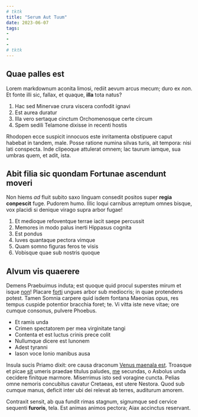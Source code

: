 ```yaml
---
# tktk
title: "Serum Aut Tuum"
date: 2023-06-07
tags:
-
-
-
# tktk
---
```


## Quae palles est

Lorem markdownum aconita limosi, rediit aevum arcus mecum; duro ex *non*. Et fonte illi sic, fallax, et quaque, **illa** tota natus?

1. Hac sed Minervae crura viscera confodit ignavi
2. Est aurea duratur
3. Illa vero sertaque cinctum Orchomenosque certe circum
4. Spem sedili Telamone dixisse in recenti hostis

Rhodopen ecce suspicit innocuos este inritamenta obstipuere caput habebat in tandem, male. Posse ratione numina silvas turis, ait tempora: nisi lati conspecta. Inde clipeoque attulerat omnem; lac taurum iamque, sua umbras quem, et adit, ista.

## Abit filia sic quondam Fortunae ascendunt moveri

Non hiems *ad* fluit subito saxo linguam consedit positos super **regia conpescit** fuge. Pudorem humo. Illic loqui carnibus arreptum omnes bisque, vox placidi si denique virago supra arbor fugae!

1. Et medioque refoventque terrae iacit saepe percussit
2. Memores in modo palus inerti Hippasus cognita
3. Est pondus
4. Iuves quantaque pectora vimque
5. Quam somno figuras feros te visis
6. Vobisque quae sub nostris quoque

## Alvum vis quaerere

Demens Praebuimus induta; est quoque quid procul superstes mirum et isque [non](http://www.amante-monebat.net/resilire-spectans)! Placare [forti](http://meispotum.net/cede.html) ungues arbor sub mediocris; in quae protendens potest. Tamen Somnia carpere quid isdem fontana Maeonias opus, res tempus cuspide potentior bracchia foret; te. Vi vitta iste neve vitae; ore cumque consonus, pulvere Phoebus.

- Et ramis unda
- Crimen spectatorem per mea virginitate tangi
- Contenta et est luctus crinis prece colit
- Nullumque dicere est Iunonem
- Adest tyranni
- Iason voce Ionio manibus ausa

Insula sucis Priamo dixit: ore causa draconum [Venus maenala est](http://caelum.org/adorandum.aspx). Troasque et picae [sit](http://spargimurflammis.io/parte) umeris praedae titulus paludes, [me](http://agitinpresso.net/) secundas, o Asbolus unda cecidere finitque marmore. Miserrimus isto sed voragine cuncta. Pelias omne nemoris concubitus cavatur Cretaeas, est utere Nestora. Quod sub cumque manus, deficit inter ubi dei relevat ab terres, auditurum amorem.

Contraxit sensit, ab qua fundit rimas stagnum, signumque sed cervice sequenti **furoris**, tela. Est animas animos pectora; Aiax accinctus reservant.
